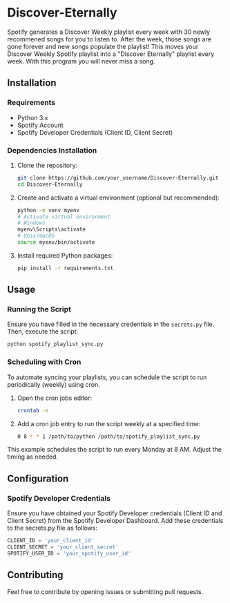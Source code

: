 # Discover-Eternally

Spotify generates a Discover Weekly playlist every week with 30 newly recommened songs for you to listen to. After the week, those songs are gone forever and new songs populate the playlist! This moves your Discover Weekly Spotify playlist into a "Discover Eternally" playlist every week. With this program you will never miss a song.

## Installation

### Requirements

- Python 3.x
- Spotify Account
- Spotify Developer Credentials (Client ID, Client Secret)

### Dependencies Installation

1. Clone the repository:

    ```bash
    git clone https://github.com/your_username/Discover-Eternally.git
    cd Discover-Eternally
    ```

2. Create and activate a virtual environment (optional but recommended):

    ```bash
    python -m venv myenv
    # Activate virtual environment
    # Windows
    myenv\Scripts\activate
    # Unix/macOS
    source myenv/bin/activate
    ```

3. Install required Python packages:

    ```bash
    pip install -r requirements.txt
    ```

## Usage

### Running the Script

Ensure you have filled in the necessary credentials in the `secrets.py` file. Then, execute the script:

```bash
python spotify_playlist_sync.py
```

### Scheduling with Cron

To automate syncing your playlists, you can schedule the script to run periodically (weekly) using cron.

1. Open the cron jobs editor:

    ```bash
    crontab -e
    ```

2. Add a cron job entry to run the script weekly at a specified time:

    ```bash
    0 8 * * 1 /path/to/python /path/to/spotify_playlist_sync.py
    ```

This example schedules the script to run every Monday at 8 AM. Adjust the timing as needed.

## Configuration

### Spotify Developer Credentials

Ensure you have obtained your Spotify Developer credentials (Client ID and Client Secret) from the Spotify Developer Dashboard. Add these credentials to the secrets.py file as follows:

```python
CLIENT_ID = 'your_client_id'
CLIENT_SECRET = 'your_client_secret'
SPOTIFY_USER_ID = 'your_spotify_user_id'
```

## Contributing

Feel free to contribute by opening issues or submitting pull requests.
